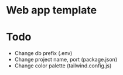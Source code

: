 # Web app template

# Todo

- Change db prefix (.env)
- Change project name, port (package.json)
- Change color palette (tailwind.config.js)
